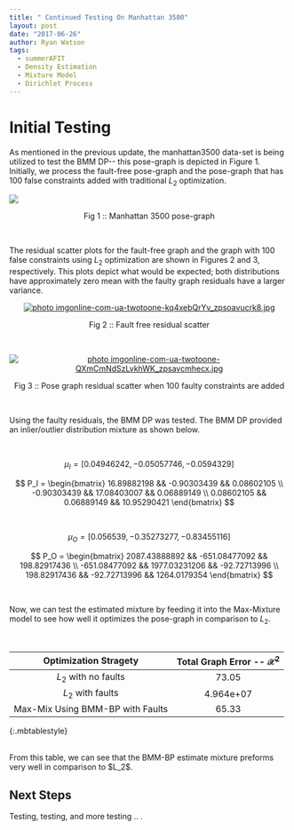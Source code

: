 ```yaml
---
title: " Continued Testing On Manhattan 3500"
layout: post
date: "2017-06-26"
author: Ryan Watson 
tags:
  - summerAFIT
  - Density Estimation
  - Mixture Model
  - Dirichlet Process
---
```


# Initial Testing 

As mentioned in the previous update, the manhattan3500 data-set is being utilized to test the BMM DP-- this pose-graph is depicted in Figure 1. Initially, we process the fault-free pose-graph and the pose-graph that has 100 false constraints added with traditional $L_2$ optimization. 

![](http://www.lucacarlone.com/images/M3500_eg2o.jpg)
<p align="center">
Fig 1 :: Manhattan 3500 pose-graph
</p>
<br>


The residual scatter plots for the fault-free graph and the graph with 100 false constraints using $L_2$ optimization are shown in  Figures 2 and 3, respectively. This plots depict what would be expected; both distributions have approximately zero mean with the  faulty graph residuals have a larger variance.


<p align="center">
<a href="http://s1347.photobucket.com/user/rwatso12/media/imgonline-com-ua-twotoone-kq4xebQrYv_zpsoavucrk8.jpg.html" target="_blank"><img src="http://i1347.photobucket.com/albums/p701/rwatso12/imgonline-com-ua-twotoone-kq4xebQrYv_zpsoavucrk8.jpg" border="0" alt=" photo imgonline-com-ua-twotoone-kq4xebQrYv_zpsoavucrk8.jpg"/></a>
</p>
<p align="center">
Fig 2 :: Fault free residual scatter   
</p>
<br>


<p align="center">
<a href="http://s1347.photobucket.com/user/rwatso12/media/imgonline-com-ua-twotoone-QXmCmNdSzLvkhWK_zpsavcmhecx.jpg.html" target="_blank"><img src="http://i1347.photobucket.com/albums/p701/rwatso12/imgonline-com-ua-twotoone-QXmCmNdSzLvkhWK_zpsavcmhecx.jpg" border="0" alt=" photo imgonline-com-ua-twotoone-QXmCmNdSzLvkhWK_zpsavcmhecx.jpg"/></a>
</p>
<p align="center">
Fig 3 :: Pose graph residual scatter when 100 faulty constraints are added   
</p>
<br>

Using the faulty residuals, the BMM DP was tested. The BMM DP provided an inlier/outlier distribution mixture as shown below. 

<br>

$$ \mu_I = [ 0.04946242, -0.05057746, -0.0594329 ]$$

$$
P_I =
  \begin{bmatrix}
    16.89882198 && -0.90303439 &&  0.08602105 \\
   -0.90303439 && 17.08403007  && 0.06889149 \\
   0.08602105 &&  0.06889149 && 10.95290421
  \end{bmatrix}
$$

<br>

$$ \mu_O = [ 0.056539, -0.35273277, -0.83455116 ] $$


$$
P_O =
  \begin{bmatrix}
     2087.43888892 && -651.08477092 &&  198.82917436 \\
   -651.08477092 && 1977.03231206  && -92.72713996 \\
   198.82917436 &&  -92.72713996 && 1264.0179354
  \end{bmatrix}
$$

<br>

Now, we can test the estimated mixture by feeding it into the Max-Mixture model to see how well it optimizes the pose-graph in comparison to $L_2$.

<br>

|    Optimization Stragety    |    Total Graph Error -- $\mathcal{X}^2$ |
| :---------------------------------: | :--------------------------: | 
| $L_2$ with no faults | 73.05       | 
| $L_2$ with faults    | 4.964e+07  | 
| Max-Mix Using BMM-BP with Faults  | 65.33      |
{:.mbtablestyle}

<br>
From this table, we can see that the BMM-BP estimate mixture preforms very well in comparison to $L_2$. 



## Next Steps 

Testing, testing, and more testing .. .
